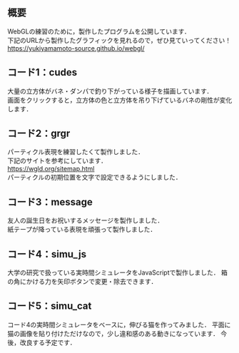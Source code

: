 ## 概要
WebGLの練習のために，製作したプログラムを公開しています．<br>
下記のURLから製作したグラフィックを見れるので，ぜひ見ていってください！<br>
https://yukiyamamoto-source.github.io/webgl/

## コード1：cudes
大量の立方体がバネ・ダンパで釣り下がっている様子を描画しています．<br>
画面をクリックすると，立方体の色と立方体を吊り下げているバネの剛性が変化します．

## コード2：grgr
パーティクル表現を練習したくて製作しました．<br>
下記のサイトを参考にしています．<br>
https://wgld.org/sitemap.html <br>
パーティクルの初期位置を文字で設定できるようにしました．

## コード3：message
友人の誕生日をお祝いするメッセージを製作しました．<br>
紙テープが降っている表現を頑張って製作しました．<br>

## コード4：simu_js
大学の研究で扱っている実時間シミュレータをJavaScriptで製作しました．
箱の角にかける力を矢印ボタンで変更・除去できます．

## コード5：simu_cat
コード4の実時間シミュレータをベースに，伸びる猫を作ってみました．
平面に猫の画像を貼り付けただけなので，少し違和感のある動きになっています．
今後，改良する予定です．
